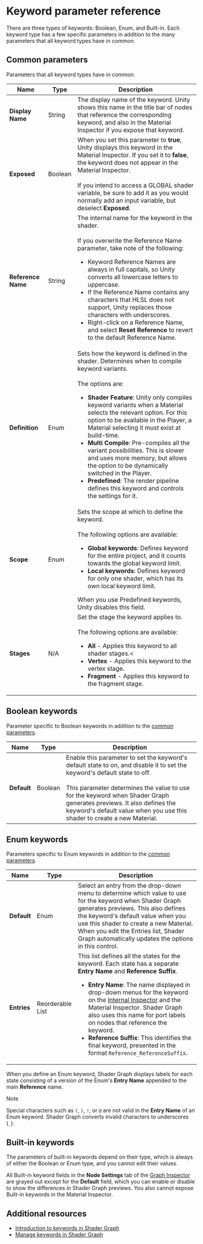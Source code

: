 # Keyword parameter reference

There are three types of keywords: Boolean, Enum, and Built-in. Each keyword type has a few specific parameters in addition to the many parameters that all keyword types have in common.

## Common parameters

Parameters that all keyword types have in common.

| **Name**           | **Type** | **Description**                                              |
| ------------------ | -------- | ------------------------------------------------------------ |
| **Display Name**   | String   | The display name of the keyword. Unity shows this name in the title bar of nodes that reference the corresponding keyword, and also in the Material Inspector if you expose that keyword. |
| **Exposed**        | Boolean  | When you set this parameter to **true**, Unity displays this keyword in the Material Inspector. If you set it to **false**, the keyword does not appear in the Material Inspector.<br/><br/>If you intend to access a GLOBAL shader variable, be sure to add it as you would normally add an input variable, but deselect **Exposed**.|
| **Reference Name** | String   | The internal name for the keyword in the shader.<br/><br/>If you overwrite the Reference Name parameter, take note of the following:<ul><li>Keyword Reference Names are always in full capitals, so Unity converts all lowercase letters to uppercase.<li>If the Reference Name contains any characters that HLSL does not support, Unity replaces those characters with underscores.<li> Right-click on a Reference Name, and select **Reset Reference** to revert to the default Reference Name.</ul> |
| **Definition**     | Enum     | Sets how the keyword is defined in the shader. Determines when to compile keyword variants.<br/><br/>The options are:<ul><li>**Shader Feature**: Unity only compiles keyword variants when a Material selects the relevant option. For this option to be available in the Player, a Material selecting it must exist at build-time.<li>**Multi Compile**: Pre-compiles all the variant possibilities. This is slower and uses more memory, but allows the option to be dynamically switched in the Player.<li>**Predefined**: The render pipeline defines this keyword and controls the settings for it.</ul> |
| **Scope**          | Enum     | Sets the scope at which to define the keyword.<br/><br/>The following options are available:<ul><li>**Global keywords**: Defines keyword for the entire project, and it counts towards the global keyword limit.<li>**Local keywords**: Defines keyword for only one shader, which has its own local keyword limit.</ul>When you use Predefined keywords, Unity disables this field. |
| **Stages** | N/A | Set the stage the keyword applies to.<br/><br/>The following options are available:<ul><li>**All** - Applies this keyword to all shader stages.<<li>**Vertex** - Applies this keyword to the vertex stage.<li>**Fragment** - Applies this keyword to the fragment stage.</ul> |

<a name="BooleanKeywords"></a>

## Boolean keywords

Parameter specific to Boolean keywords in addition to the [common parameters](#common-parameters).

| **Name**    | **Type** | **Description**                                              |
| ----------- | -------- | ------------------------------------------------------------ |
| **Default** | Boolean  | Enable this parameter to set the keyword's default state to on, and disable it to set the keyword's default state to off.<br/><br/>This parameter determines the value to use for the keyword when Shader Graph generates previews. It also defines the keyword's default value when you use this shader to create a new Material. |

<a name="EnumKeywords"></a>

## Enum keywords

Parameters specific to Enum keywords in addition to the [common parameters](#common-parameters).

| **Name**    | **Type**         | **Description**                                              |
| ----------- | ---------------- | ------------------------------------------------------------ |
| **Default** | Enum             | Select an entry from the drop-down menu to determine which value to use for the keyword when Shader Graph generates previews. This also defines the keyword's default value when you use this shader to create a new Material. When you edit the Entries list, Shader Graph automatically updates the options in this control. |
| **Entries** | Reorderable List | This list defines all the states for the keyword. Each state has a separate **Entry Name** and **Reference Suffix**.<ul><li> **Entry Name**: The name displayed in drop-down menus for the keyword on the [Internal Inspector](Internal-Inspector.md) and the Material Inspector. Shader Graph also uses this name for port labels on nodes that reference the keyword.<li> **Reference Suffix**: This identifies the final keyword, presented in the format `Reference_ReferenceSuffix`.</ul> |

When you define an Enum keyword, Shader Graph displays labels for each state consisting of a version of the Enum's **Entry Name**  appended to the main **Reference** name.

> [!NOTE]
> Special characters such as `(`, `)`, `!`, or `@` are not valid in the **Entry Name** of an Enum keyword. Shader Graph converts invalid characters to underscores (`_`).

<a name="BuiltinKeywords"></a>

## Built-in keywords

The parameters of built-in keywords depend on their type, which is always of either the Boolean or Enum type, and you cannot edit their values.

All Built-in keyword fields in the **Node Settings** tab of the [Graph Inspector](Internal-Inspector.md) are grayed out except for the **Default** field, which you can enable or disable to show the differences in Shader Graph previews. You also cannot expose Built-in keywords in the Material Inspector.

## Additional resources

* [Introduction to keywords in Shader Graph](Keywords-concepts.md)
* [Manage keywords in Shader Graph](Keywords-manage.md)
